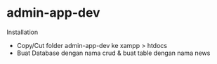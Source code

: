 # admin-app-dev
 
Installation

- Copy/Cut folder admin-app-dev ke xampp > htdocs
- Buat Database dengan nama crud & buat table dengan nama news

